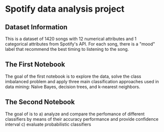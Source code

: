 # Spotify data analysis project

## Dataset Information 
This is a dataset of 1420 songs with 12 numerical attributes and 1 categorical attributes from Spotify's API. For each song, there is a "mood" label that recommend the best timing to listening to the song. 

## The First Notebook
The goal of the first notebook is to explore the data, solve the class imbalanced problem and apply three main classification approaches used in data mining: Naïve Bayes, decision trees, and k-nearest neighbors.

## The Second Notebook
The goal of is to 
a) analyze and compare the perfomance of different classifiers by means of their accuracy performance and provide confidence interval
c) evaluate probabilistic classifiers
